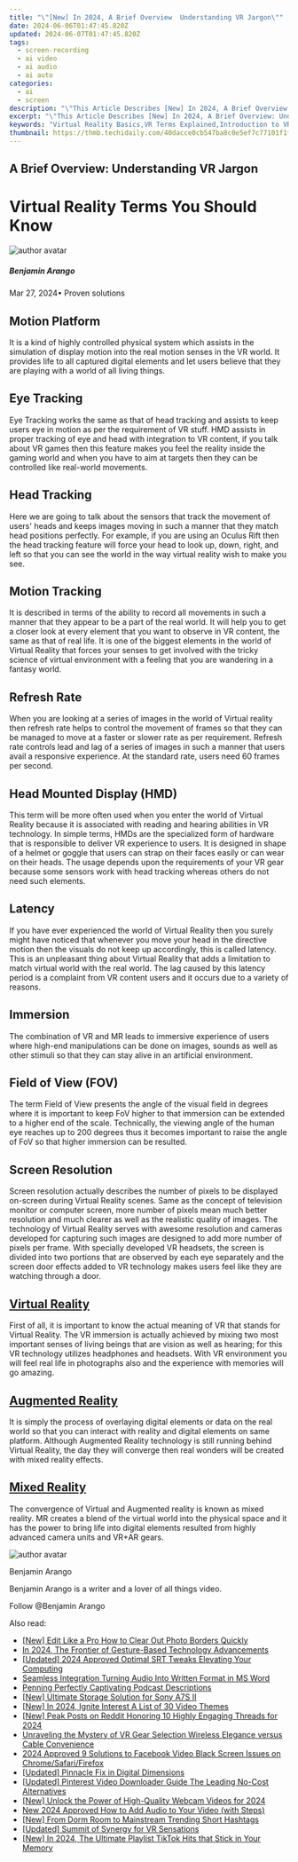 ```yaml
---
title: "\"[New] In 2024, A Brief Overview  Understanding VR Jargon\""
date: 2024-06-06T01:47:45.820Z
updated: 2024-06-07T01:47:45.820Z
tags: 
  - screen-recording
  - ai video
  - ai audio
  - ai auto
categories: 
  - ai
  - screen
description: "\"This Article Describes [New] In 2024, A Brief Overview: Understanding VR Jargon\""
excerpt: "\"This Article Describes [New] In 2024, A Brief Overview: Understanding VR Jargon\""
keywords: "Virtual Reality Basics,VR Terms Explained,Introduction to VR Lingo,VR Glossary Overview,Decoding VR Jargon,Understanding VR Language,Essentials of VR Speak"
thumbnail: https://thmb.techidaily.com/40dacce0cb547ba8c0e5ef7c77101f1f8b7f316b2e066f32c3a4f5370faddce4.jpg
---
```


## A Brief Overview: Understanding VR Jargon

# Virtual Reality Terms You Should Know

![author avatar](https://images.wondershare.com/filmora/article-images/benjamin-arango-author.jpg)

##### Benjamin Arango

 Mar 27, 2024• Proven solutions

## Motion Platform

It is a kind of highly controlled physical system which assists in the simulation of display motion into the real motion senses in the VR world. It provides life to all captured digital elements and let users believe that they are playing with a world of all living things.

## Eye Tracking

Eye Tracking works the same as that of head tracking and assists to keep users eye in motion as per the requirement of VR stuff. HMD assists in proper tracking of eye and head with integration to VR content, if you talk about VR games then this feature makes you feel the reality inside the gaming world and when you have to aim at targets then they can be controlled like real-world movements.

## Head Tracking

Here we are going to talk about the sensors that track the movement of users' heads and keeps images moving in such a manner that they match head positions perfectly. For example, if you are using an Oculus Rift then the head tracking feature will force your head to look up, down, right, and left so that you can see the world in the way virtual reality wish to make you see.

## Motion Tracking

It is described in terms of the ability to record all movements in such a manner that they appear to be a part of the real world. It will help you to get a closer look at every element that you want to observe in VR content, the same as that of real life. It is one of the biggest elements in the world of Virtual Reality that forces your senses to get involved with the tricky science of virtual environment with a feeling that you are wandering in a fantasy world.

## Refresh Rate

When you are looking at a series of images in the world of Virtual reality then refresh rate helps to control the movement of frames so that they can be managed to move at a faster or slower rate as per requirement. Refresh rate controls lead and lag of a series of images in such a manner that users avail a responsive experience. At the standard rate, users need 60 frames per second.

## Head Mounted Display (HMD)

This term will be more often used when you enter the world of Virtual Reality because it is associated with reading and hearing abilities in VR technology. In simple terms, HMDs are the specialized form of hardware that is responsible to deliver VR experience to users. It is designed in shape of a helmet or goggle that users can strap on their faces easily or can wear on their heads. The usage depends upon the requirements of your VR gear because some sensors work with head tracking whereas others do not need such elements.

## Latency

If you have ever experienced the world of Virtual Reality then you surely might have noticed that whenever you move your head in the directive motion then the visuals do not keep up accordingly, this is called latency. This is an unpleasant thing about Virtual Reality that adds a limitation to match virtual world with the real world. The lag caused by this latency period is a complaint from VR content users and it occurs due to a variety of reasons.

## Immersion

The combination of VR and MR leads to immersive experience of users where high-end manipulations can be done on images, sounds as well as other stimuli so that they can stay alive in an artificial environment.

## Field of View (FOV)

The term Field of View presents the angle of the visual field in degrees where it is important to keep FoV higher to that immersion can be extended to a higher end of the scale. Technically, the viewing angle of the human eye reaches up to 200 degrees thus it becomes important to raise the angle of FoV so that higher immersion can be resulted.

## Screen Resolution

Screen resolution actually describes the number of pixels to be displayed on-screen during Virtual Reality scenes. Same as the concept of television monitor or computer screen, more number of pixels mean much better resolution and much clearer as well as the realistic quality of images. The technology of Virtual Reality serves with awesome resolution and cameras developed for capturing such images are designed to add more number of pixels per frame. With specially developed VR headsets, the screen is divided into two portions that are observed by each eye separately and the screen door effects added to VR technology makes users feel like they are watching through a door.

## [Virtual Reality](https://tools.techidaily.com/wondershare/filmora/download/)

First of all, it is important to know the actual meaning of VR that stands for Virtual Reality. The VR immersion is actually achieved by mixing two most important senses of living beings that are vision as well as hearing; for this VR technology utilizes headphones and headsets. With VR environment you will feel real life in photographs also and the experience with memories will go amazing.

## [Augmented Reality](https://tools.techidaily.com/wondershare/filmora/download/)

It is simply the process of overlaying digital elements or data on the real world so that you can interact with reality and digital elements on same platform. Although Augmented Reality technology is still running behind Virtual Reality, the day they will converge then real wonders will be created with mixed reality effects.

## [Mixed Reality](https://tools.techidaily.com/wondershare/filmora/download/)

The convergence of Virtual and Augmented reality is known as mixed reality. MR creates a blend of the virtual world into the physical space and it has the power to bring life into digital elements resulted from highly advanced camera units and VR+AR gears.

![author avatar](https://images.wondershare.com/filmora/article-images/benjamin-arango-author.jpg)

Benjamin Arango

Benjamin Arango is a writer and a lover of all things video.

Follow @Benjamin Arango


<ins class="adsbygoogle"
     style="display:block"
     data-ad-format="autorelaxed"
     data-ad-client="ca-pub-7571918770474297"
     data-ad-slot="1223367746"></ins>



<ins class="adsbygoogle"
     style="display:block"
     data-ad-client="ca-pub-7571918770474297"
     data-ad-slot="8358498916"
     data-ad-format="auto"
     data-full-width-responsive="true"></ins>


<span class="atpl-alsoreadstyle">Also read:</span>
<div><ul>
<li><a href="https://vp-tips.techidaily.com/new-edit-like-a-pro-how-to-clear-out-photo-borders-quickly/"><u>[New] Edit Like a Pro  How to Clear Out Photo Borders Quickly</u></a></li>
<li><a href="https://vp-tips.techidaily.com/in-2024-the-frontier-of-gesture-based-technology-advancements/"><u>In 2024, The Frontier of Gesture-Based Technology Advancements</u></a></li>
<li><a href="https://vp-tips.techidaily.com/updated-2024-approved-optimal-srt-tweaks-elevating-your-computing/"><u>[Updated] 2024 Approved  Optimal SRT Tweaks  Elevating Your Computing</u></a></li>
<li><a href="https://vp-tips.techidaily.com/seamless-integration-turning-audio-into-written-format-in-ms-word/"><u>Seamless Integration  Turning Audio Into Written Format in MS Word</u></a></li>
<li><a href="https://vp-tips.techidaily.com/penning-perfectly-captivating-podcast-descriptions/"><u>Penning Perfectly Captivating Podcast Descriptions</u></a></li>
<li><a href="https://vp-tips.techidaily.com/new-ultimate-storage-solution-for-sony-a7s-ii/"><u>[New] Ultimate Storage Solution for Sony A7S II</u></a></li>
<li><a href="https://vp-tips.techidaily.com/new-in-2024-ignite-interest-a-list-of-30-video-themes/"><u>[New] In 2024, Ignite Interest  A List of 30 Video Themes</u></a></li>
<li><a href="https://vp-tips.techidaily.com/new-peak-posts-on-reddit-honoring-10-highly-engaging-threads-for-2024/"><u>[New] Peak Posts on Reddit  Honoring 10 Highly Engaging Threads for 2024</u></a></li>
<li><a href="https://extra-tips.techidaily.com/unraveling-the-mystery-of-vr-gear-selection-wireless-elegance-versus-cable-convenience/"><u>Unraveling the Mystery of VR Gear Selection  Wireless Elegance versus Cable Convenience</u></a></li>
<li><a href="https://extra-lessons.techidaily.com/2024-approved-9-solutions-to-facebook-video-black-screen-issues-on-chromesafarifirefox/"><u>2024 Approved  9 Solutions to Facebook Video Black Screen Issues on Chrome/Safari/Firefox</u></a></li>
<li><a href="https://extra-guidance.techidaily.com/updated-pinnacle-fix-in-digital-dimensions/"><u>[Updated] Pinnacle Fix in Digital Dimensions</u></a></li>
<li><a href="https://extra-guidance.techidaily.com/updated-pinterest-video-downloader-guide-the-leading-no-cost-alternatives/"><u>[Updated] Pinterest Video Downloader Guide  The Leading No-Cost Alternatives</u></a></li>
<li><a href="https://video-capture.techidaily.com/new-unlock-the-power-of-high-quality-webcam-videos-for-2024/"><u>[New] Unlock the Power of High-Quality Webcam Videos for 2024</u></a></li>
<li><a href="https://audio-editing.techidaily.com/new-2024-approved-how-to-add-audio-to-your-video-with-steps/"><u>New 2024 Approved How to Add Audio to Your Video (with Steps)</u></a></li>
<li><a href="https://youtube-help.techidaily.com/new-from-dorm-room-to-mainstream-trending-short-hashtags/"><u>[New] From Dorm Room to Mainstream  Trending Short Hashtags</u></a></li>
<li><a href="https://some-approaches.techidaily.com/updated-summit-of-synergy-for-vr-sensations/"><u>[Updated] Summit of Synergy for VR Sensations</u></a></li>
<li><a href="https://tiktok-videos.techidaily.com/new-in-2024-the-ultimate-playlist-tiktok-hits-that-stick-in-your-memory/"><u>[New] In 2024, The Ultimate Playlist  TikTok Hits that Stick in Your Memory</u></a></li>
</ul></div>
